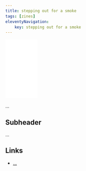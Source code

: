 ```yaml
---
title: stepping out for a smoke
tags: [zines]
eleventyNavigation:
	key: stepping out for a smoke
---
```


![image](/img/Emblem_White_100px.png)

...

## Subheader

...

## Links
- [...]()